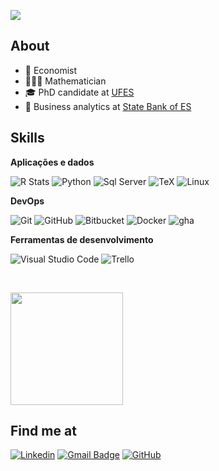 ![](https://komarev.com/ghpvc/?username=albersonmiranda)

## About

- 💸 Economist
- 👨🏽‍💻 Mathematician
- 🎓 PhD candidate at [UFES](https://internacional.ufes.br/en/home)
- 🏦 Business analytics at [State Bank of ES](https://www.banestes.com.br/)

## Skills

**Aplicações e dados**

![R Stats](https://img.shields.io/badge/R-333333?style=flat&logo=R&logoColor=276DC2) ![Python](https://img.shields.io/badge/-Python-333333?style=flat&logo=python&logoColor=FFDE57) ![Sql Server](https://img.shields.io/badge/SQL%20Server-333333?style=flat&logo=microsoft-sql-server) ![TeX](https://img.shields.io/badge/-Latex-333333?style=flat&logo=latex&logoColor=008080) ![Linux](https://img.shields.io/badge/-Linux-333333?style=flat&logo=linux)

**DevOps**

![Git](https://img.shields.io/badge/-Git-333333?style=flat&logo=git) ![GitHub](https://img.shields.io/badge/-GitHub-333333?style=flat&logo=github) ![Bitbucket](https://img.shields.io/badge/-Bitbucket-333333?style=flat&logo=bitbucket&logoColor=1a74ed) ![Docker](https://img.shields.io/badge/-Docker-333333?style=flat&logo=docker) ![gha](https://img.shields.io/badge/Github-Actions-e05d44?style=flat)

**Ferramentas de desenvolvimento**

![Visual Studio Code](https://img.shields.io/badge/-Visual%20Studio%20Code-333333?style=flat&logo=visual-studio-code&logoColor=007ACC) ![Trello](https://img.shields.io/badge/-Trello-333333?style=flat&logo=trello&logoColor=007ACC)

<br/>

<a href="https://github.com/albersonmiranda" title="Perfil do Iuri"> <img src="https://github-readme-stats.vercel.app/api?username=albersonmiranda&amp;theme=dracula&amp;show_icons=true" height="180em"/> </a>

## Find me at

[![Linkedin](https://img.shields.io/badge/-albersonmiranda-blue?style=flat-square&logo=Linkedin&logoColor=white&link=https://www.linkedin.com/in/albersonmiranda/)](https://www.linkedin.com/in/albersonmiranda/) [![Gmail Badge](https://img.shields.io/badge/-albersonmiranda@gmail.com-3e65cf?style=flat-square&logo=Gmail&link=mailto:albersonmiranda@gmail.com)](mailto:albersonmiranda@gmail.com) [![GitHub](https://img.shields.io/github/followers/albersonmiranda?label=follow&style=social)](https://github.com/albersonmiranda)